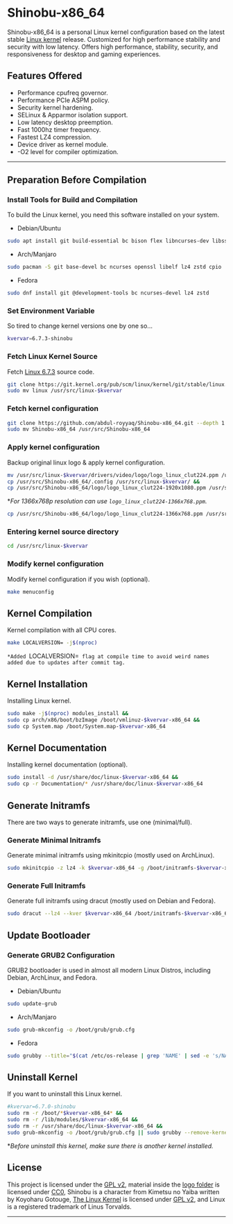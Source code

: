 # Shinobu-x86_64

Shinobu-x86_64 is a personal Linux kernel configuration based on the latest stable [Linux kernel](https://kernel.org) release.
Customized for high performance stability and security with low latency. Offers high performance, stability, security, and responsiveness for desktop and gaming experiences.

## Features Offered

* Performance cpufreq governor.
* Performance PCIe ASPM policy.
* Security kernel hardening.
* SELinux & Apparmor isolation support.
* Low latency desktop preemption.
* Fast 1000hz timer frequency.
* Fastest LZ4 compression.
* Device driver as kernel module.
* -O2 level for compiler optimization.

---

## Preparation Before Compilation

### Install Tools for Build and Compilation

To build the Linux kernel, you need this software installed on your system.

* Debian/Ubuntu

```bash
sudo apt install git build-essential bc bison flex libncurses-dev libssl-dev libelf-dev lz4 zstd
```

* Arch/Manjaro

```bash
sudo pacman -S git base-devel bc ncurses openssl libelf lz4 zstd cpio
```

* Fedora

```bash
sudo dnf install git @development-tools bc ncurses-devel lz4 zstd
```

### Set Environment Variable

So tired to change kernel versions one by one so...

```bash
kvervar=6.7.3-shinobu
```

### Fetch Linux Kernel Source

Fetch [Linux 6.7.3](https://git.kernel.org/pub/scm/linux/kernel/git/stable/linux.git/commit/?h=v6.7.3) source code.
 
```bash
git clone https://git.kernel.org/pub/scm/linux/kernel/git/stable/linux.git --depth 1 -b v6.7.3 &&
sudo mv linux /usr/src/linux-$kvervar
```

### Fetch kernel configuration

```bash
git clone https://github.com/abdul-royyaq/Shinobu-x86_64.git --depth 1 &&
sudo mv Shinobu-x86_64 /usr/src/Shinobu-x86_64
```

### Apply kernel configuration

Backup original linux logo & apply kernel configuration.

```bash
mv /usr/src/linux-$kvervar/drivers/video/logo/logo_linux_clut224.ppm /usr/src/linux-$kvervar/drivers/video/logo/logo_linux_clut224.backup.ppm &&
cp /usr/src/Shinobu-x86_64/.config /usr/src/linux-$kvervar/ &&
cp /usr/src/Shinobu-x86_64/logo/logo_linux_clut224-1920x1080.ppm /usr/src/linux-$kvervar/drivers/video/logo/logo_linux_clut224.ppm
```

**For 1366x768p resolution can use `logo_linux_clut224-1366x768.ppm`.*

```bash
cp /usr/src/Shinobu-x86_64/logo/logo_linux_clut224-1366x768.ppm /usr/src/linux-$kvervar/drivers/video/logo/logo_linux_clut224.ppm
```

### Entering kernel source directory

```bash
cd /usr/src/linux-$kvervar
```

### Modify kernel configuration

Modify kernel configuration if you wish (optional).

```bash
make menuconfig
```

## Kernel Compilation

Kernel compilation with all CPU cores.

```bash
make LOCALVERSION= -j$(nproc)
```

`*Added `LOCALVERSION=` flag at compile time to avoid weird names added due to updates after commit tag.`

## Kernel Installation

Installing Linux kernel.

```bash
sudo make -j$(nproc) modules_install &&
sudo cp arch/x86/boot/bzImage /boot/vmlinuz-$kvervar-x86_64 &&
sudo cp System.map /boot/System.map-$kvervar-x86_64
```

## Kernel Documentation

Installing kernel documentation (optional).

```bash
sudo install -d /usr/share/doc/linux-$kvervar-x86_64 &&
sudo cp -r Documentation/* /usr/share/doc/linux-$kvervar-x86_64
```

## Generate Initramfs

There are two ways to generate initramfs, use one (minimal/full).

### Generate Minimal Initramfs

Generate minimal initramfs using mkinitcpio (mostly used on ArchLinux).

```bash
sudo mkinitcpio -z lz4 -k $kvervar-x86_64 -g /boot/initramfs-$kvervar-x86_64.img
```

### Generate Full Initramfs

Generate full initramfs using dracut (mostly used on Debian and Fedora).

```bash
sudo dracut --lz4 --kver $kvervar-x86_64 /boot/initramfs-$kvervar-x86_64.img
```

## Update Bootloader

### Generate GRUB2 Configuration

GRUB2 bootloader is used in almost all modern Linux Distros, including Debian, ArchLinux, and Fedora.

* Debian/Ubuntu

```bash
sudo update-grub
```

* Arch/Manjaro

```bash
sudo grub-mkconfig -o /boot/grub/grub.cfg
```

* Fedora

```bash
sudo grubby --title="$(cat /etc/os-release | grep 'NAME' | sed -e 's/NAME="\(.*\)"/\1/' | head -1) ($kvervar-x86_64) $(cat /etc/os-release | grep 'VERSION' | sed -e 's/VERSION="\(.*\)"/\1/' | head -1)"--add-kernel=/boot/vmlinuz-$kvervar-x86_64 --copy-default
```

## Uninstall Kernel

If you want to uninstall this Linux kernel.

```bash
#kvervar=6.7.0-shinobu
sudo rm -r /boot/*$kvervar-x86_64* &&
sudo rm -r /lib/modules/$kvervar-x86_64 &&
sudo rm -r /usr/share/doc/linux-$kvervar-x86_64 &&
sudo grub-mkconfig -o /boot/grub/grub.cfg || sudo grubby --remove-kernel=/boot/vmlinuz-$kvervar-x86_64
```

**Before uninstall this kernel, make sure there is another kernel installed.*

## License

This project is licensed under the [GPL v2](https://www.gnu.org/licenses/old-licenses/gpl-2.0.html), material inside the [logo folder](logo/) is licensed under [CC0](https://creativecommons.org/publicdomain/zero/1.0), Shinobu is a character from Kimetsu no Yaiba written by Koyoharu Gotouge, [The Linux Kernel](https://kernel.org) is licensed under [GPL v2](https://www.gnu.org/licenses/old-licenses/gpl-2.0.html), and Linux is a registered trademark of Linus Torvalds.

---
